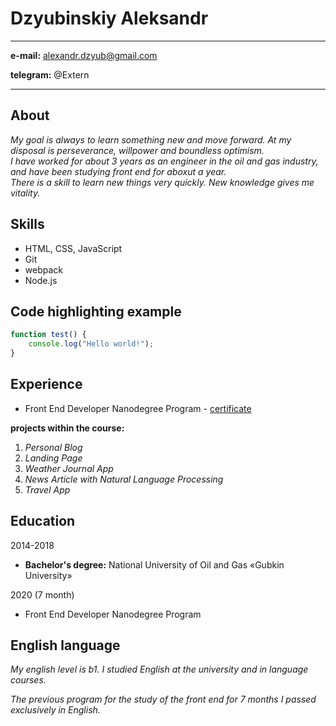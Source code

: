 Dzyubinskiy Aleksandr
=====================

-------------------      ---------------------------------
**e-mail:**                            alexandr.dzyub@gmail.com

**telegram:**                          @Extern
-------------------      ---------------------------------

About
-------------

*My goal is always to learn something new and move forward. At my disposal is perseverance, willpower and boundless optimism.*<br>
*I have worked for about 3 years as an engineer in the oil and gas industry, and have been studying front end for aboxut a year.*<br>
*There is a skill to learn new things very quickly. New knowledge gives me vitality.*<br>

Skills
-------------

* HTML, CSS, JavaScript
* Git
* webpack
* Node.js

Сode highlighting example
--------------------------
```javascript
function test() {
    console.log("Hello world!");
}
```

Experience
-------------

* Front End Developer Nanodegree Program - [сertificate](https://confirm.udacity.com/AFYZY6LS)

**projects within the course:**

1. *Personal Blog* <br>
2. *Landing Page* <br>
3. *Weather Journal App* <br>
4. *News Article with Natural Language Processing* <br>
5. *Travel App*

Education
---------------

2014-2018
* **Bachelor's degree:** National University of Oil and Gas «Gubkin University» 

2020 (7 month)
* Front End Developer Nanodegree Program

English language
-------------------

*My english level is b1. I studied English at the university and in language courses.*

*The previous program for the study of the front end for 7 months I passed exclusively in English.*